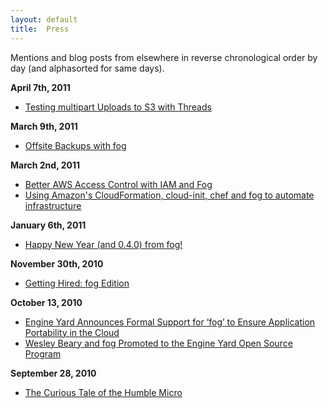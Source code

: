 ```yaml
---
layout: default
title:  Press
---
```


Mentions and blog posts from elsewhere in reverse chronological order by day (and alphasorted for same days).


**April 7th, 2011**

* [Testing multipart Uploads to S3 with Threads](http://blog.vicecity.co.uk/post/4425574978/multipart-uploads-fog-threads-win)

**March 9th, 2011**

* [Offsite Backups with fog](http://www.engineyard.com/blog/2011/offsite-backups-with-fog/)

**March 2nd, 2011**

* [Better AWS Access Control with IAM and Fog](http://blog.zerosum.org/2011/03/02/better-aws-access-control-with-iam-and-fog.html)
* [Using Amazon's CloudFormation, cloud-init, chef and fog to automate infrastructure](http://allanfeid.com/content/using-amazons-cloudformation-cloud-init-chef-and-fog-automate-infrastructure)

**January 6th, 2011**

* [Happy New Year (and 0.4.0) from fog!](http://www.engineyard.com/blog/2011/happy-new-year-and-0-4-0-from-fog/)

**November 30th, 2010**

* [Getting Hired: fog Edition](http://www.engineyard.com/blog/2010/getting-hired-fog-edition/)

**October 13, 2010**

* [Engine Yard Announces Formal Support for ‘fog’ to Ensure Application Portability in the Cloud](http://www.engineyard.com/company/press/2010-10-13-engine-yard-announces-formal-support-for-%E2%80%98fog%E2%80%99-to-ensure-application-portability-in-the-cloud)
* [Wesley Beary and fog Promoted to the Engine Yard Open Source Program](http://www.engineyard.com/blog/2010/wesley-beary-and-fog-promoted-to-the-engine-yard-open-source-program/)

**September 28, 2010**

* [The Curious Tale of the Humble Micro](http://www.engineyard.com/blog/2010/the-curious-tale-of-the-humble-micro/)
